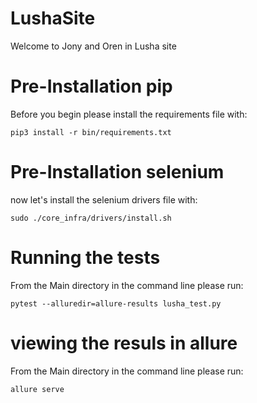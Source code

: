 # LushaSite
Welcome to Jony and Oren in Lusha site

# Pre-Installation pip
Before you begin please install the requirements file with:

```
pip3 install -r bin/requirements.txt
``` 

# Pre-Installation selenium
now let's install the selenium drivers file with:

```
sudo ./core_infra/drivers/install.sh
``` 

# Running the tests
From the Main directory in the command line please run: 
```
pytest --alluredir=allure-results lusha_test.py
```

# viewing the resuls in allure
From the Main directory in the command line please run:
```
allure serve
```
